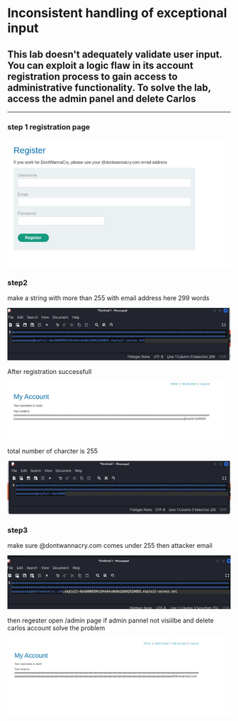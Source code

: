 # Inconsistent handling of exceptional input

## This lab doesn't adequately validate user input. You can exploit a logic flaw in its account registration process to gain access to administrative functionality. To solve the lab, access the admin panel and delete Carlos

---

### step 1 registration page

![screenshot](images/lab4_registation_page.jpg)

### step2

make a string with more than 255 with email address
here 299 words

![screenshot](images/lab4_email_299_charcter.jpg)

After registration successfull

![screenshot](images/lab4_email_address_299_char.jpg)

total number of charcter is 255

![screenshot](images/lab4_email_255_charcter_dispay.jpg)

### step3

make sure @dontwannacry.com comes under 255 then attacker email

![screenshot](images/lab4_dontwanncry_email_255_with_attacker_email.jpg)

then regester open /admin page if admin pannel not visiilbe and delete carlos account solve the problem

![screenshot](images/lab4_email_address_256_character_shown.jpg)
